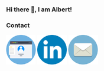 ### Hi there 👋, I am Albert!

### Contact
<p align="left">
<a href="https://albertteng.xyz" target="blank"><img align="center" src="img/personal_website_icon.png" alt="albert-linkedin" height="80" width="80" /></a>
<a href="https://www.linkedin.com/in/albert-t-b40012b0/" target="blank"><img align="center" src="img/linkedIn_icon.png" alt="albert-linkedin" height="80" width="80" /></a>
<a href="https://www.linkedin.com/in/albert-t-b40012b0/" target="blank"><img align="center" src="img/emai_icon.png" alt="albert-linkedin" height="80" width="80" /></a>
</p>


<!--
**adelberteng/adelberteng** is a ✨ _special_ ✨ repository because its `README.md` (this file) appears on your GitHub profile.

Here are some ideas to get you started:

- 🔭 I’m currently working on ...
- 🌱 I’m currently learning ...
- 👯 I’m looking to collaborate on ...
- 🤔 I’m looking for help with ...
- 💬 Ask me about ...
- 📫 How to reach me: ...
- 😄 Pronouns: ...
- ⚡ Fun fact: ...
-->
